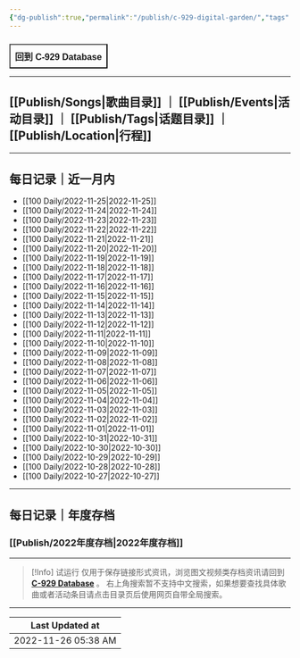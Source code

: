 ```yaml
---
{"dg-publish":true,"permalink":"/publish/c-929-digital-garden/","tags":"gardenEntry"}
---
```


 
<div style="display: flex; cursor: pointer;"> 
	<a href="https://c929-song.super.site/" target="_blank"> 
		<button style=" font-size: 16px; padding: 8px; height: fit-content; margin-top: 10px; background: var(--text-accent); font-weight: 600; color: var(--text-on-accent); "> 
			回到 C-929 Database 
		</button> 
	</a>
 </div>

---

## [[Publish/Songs\|歌曲目录]] ｜  [[Publish/Events\|活动目录]] ｜  [[Publish/Tags\|话题目录]] ｜ [[Publish/Location\|行程]]

---

## 每日记录｜近一月内

- [[100 Daily/2022-11-25\|2022-11-25]]
- [[100 Daily/2022-11-24\|2022-11-24]]
- [[100 Daily/2022-11-23\|2022-11-23]]
- [[100 Daily/2022-11-22\|2022-11-22]]
- [[100 Daily/2022-11-21\|2022-11-21]]
- [[100 Daily/2022-11-20\|2022-11-20]]
- [[100 Daily/2022-11-19\|2022-11-19]]
- [[100 Daily/2022-11-18\|2022-11-18]]
- [[100 Daily/2022-11-17\|2022-11-17]]
- [[100 Daily/2022-11-16\|2022-11-16]]
- [[100 Daily/2022-11-15\|2022-11-15]]
- [[100 Daily/2022-11-14\|2022-11-14]]
- [[100 Daily/2022-11-13\|2022-11-13]]
- [[100 Daily/2022-11-12\|2022-11-12]]
- [[100 Daily/2022-11-11\|2022-11-11]]
- [[100 Daily/2022-11-10\|2022-11-10]]
- [[100 Daily/2022-11-09\|2022-11-09]]
- [[100 Daily/2022-11-08\|2022-11-08]]
- [[100 Daily/2022-11-07\|2022-11-07]]
- [[100 Daily/2022-11-06\|2022-11-06]]
- [[100 Daily/2022-11-05\|2022-11-05]]
- [[100 Daily/2022-11-04\|2022-11-04]]
- [[100 Daily/2022-11-03\|2022-11-03]]
- [[100 Daily/2022-11-02\|2022-11-02]]
- [[100 Daily/2022-11-01\|2022-11-01]]
- [[100 Daily/2022-10-31\|2022-10-31]]
- [[100 Daily/2022-10-30\|2022-10-30]]
- [[100 Daily/2022-10-29\|2022-10-29]]
- [[100 Daily/2022-10-28\|2022-10-28]]
- [[100 Daily/2022-10-27\|2022-10-27]]


---

## 每日记录｜年度存档

### [[Publish/2022年度存档\|2022年度存档]]


---

> [!Info] 试运行
> 仅用于保存链接形式资讯，浏览图文视频类存档资讯请回到 **[C-929 Database](https://c929-song.super.site/)** 。
> 右上角搜索暂不支持中文搜索，如果想要查找具体歌曲或者活动条目请点击目录页后使用网页自带全局搜索。

---
| Last Updated at      |
| -------------------- |
| 2022-11-26 05:38 AM  |
